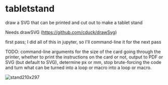 # tabletstand
draw a SVG that can be printed and cut out to make a tablet stand

Needs drawSVG (https://github.com/cduck/drawSvg)

first pass; I did all of this in jupyter, so I'll command-line it for the next pass

TODO: command-line arguments for the size of the card going through the printer, whether to print the instructions on the card or not, output to PDF or SVG (but default to SVG), determine px or mm, stop brute-forcing the code and turn what can be turned into a loop or macro into a loop or macro.


![stand210x297](https://user-images.githubusercontent.com/14231683/173622688-25681199-f6f4-4b69-91ed-9c16faa4e644.svg)
